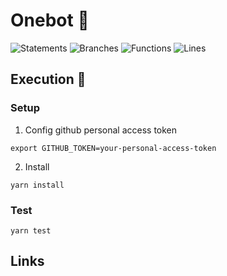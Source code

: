 # Onebot 💯

![Statements](https://img.shields.io/badge/statements-94.67%25-brightgreen.svg?style=flat&logo=jest)
![Branches](https://img.shields.io/badge/branches-74.62%25-red.svg?style=flat&logo=jest)
![Functions](https://img.shields.io/badge/functions-85.71%25-yellow.svg?style=flat&logo=jest)
![Lines](https://img.shields.io/badge/lines-94%25-brightgreen.svg?style=flat&logo=jest)

## Execution 🚀

### Setup

1. Config github personal access token

```
export GITHUB_TOKEN=your-personal-access-token
```

2. Install

```
yarn install
```

### Test

```
yarn test
```

## Links
